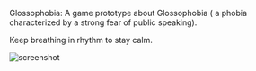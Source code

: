 Glossophobia: A game prototype about Glossophobia ( a phobia characterized by a strong fear of public speaking).

Keep breathing in rhythm to stay calm.

![screenshot](https://github.com/FarCaptain/ImpressionismAnxiety/scene.gif)